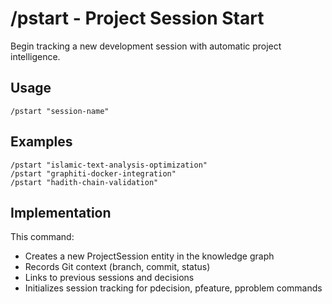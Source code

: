 # /pstart - Project Session Start

Begin tracking a new development session with automatic project intelligence.

## Usage
```
/pstart "session-name"
```

## Examples
```
/pstart "islamic-text-analysis-optimization"
/pstart "graphiti-docker-integration"
/pstart "hadith-chain-validation"
```

## Implementation
This command:
- Creates a new ProjectSession entity in the knowledge graph
- Records Git context (branch, commit, status)
- Links to previous sessions and decisions
- Initializes session tracking for pdecision, pfeature, pproblem commands